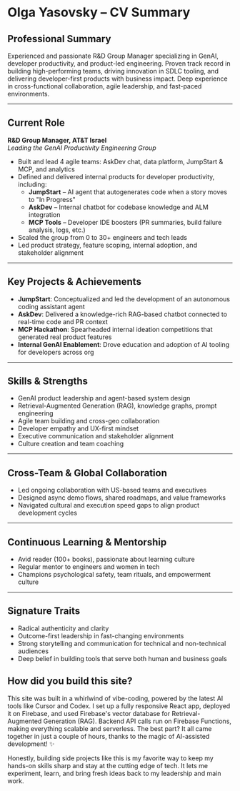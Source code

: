 # Olga Yasovsky – CV Summary

## Professional Summary

Experienced and passionate R&D Group Manager specializing in GenAI, developer productivity, and product-led engineering. Proven track record in building high-performing teams, driving innovation in SDLC tooling, and delivering developer-first products with business impact. Deep experience in cross-functional collaboration, agile leadership, and fast-paced environments.

---

## Current Role

**R&D Group Manager, AT&T Israel**  
*Leading the GenAI Productivity Engineering Group*

- Built and lead 4 agile teams: AskDev chat, data platform, JumpStart & MCP, and analytics
- Defined and delivered internal products for developer productivity, including:
  - **JumpStart** – AI agent that autogenerates code when a story moves to "In Progress"
  - **AskDev** – Internal chatbot for codebase knowledge and ALM integration
  - **MCP Tools** – Developer IDE boosters (PR summaries, build failure analysis, logs, etc.)
- Scaled the group from 0 to 30+ engineers and tech leads
- Led product strategy, feature scoping, internal adoption, and stakeholder alignment

---

## Key Projects & Achievements

- **JumpStart**: Conceptualized and led the development of an autonomous coding assistant agent
- **AskDev**: Delivered a knowledge-rich RAG-based chatbot connected to real-time code and PR context
- **MCP Hackathon**: Spearheaded internal ideation competitions that generated real product features
- **Internal GenAI Enablement**: Drove education and adoption of AI tooling for developers across org

---

## Skills & Strengths

- GenAI product leadership and agent-based system design
- Retrieval-Augmented Generation (RAG), knowledge graphs, prompt engineering
- Agile team building and cross-geo collaboration
- Developer empathy and UX-first mindset
- Executive communication and stakeholder alignment
- Culture creation and team coaching

---

## Cross-Team & Global Collaboration

- Led ongoing collaboration with US-based teams and executives
- Designed async demo flows, shared roadmaps, and value frameworks
- Navigated cultural and execution speed gaps to align product development cycles

---

## Continuous Learning & Mentorship

- Avid reader (100+ books), passionate about learning culture
- Regular mentor to engineers and women in tech
- Champions psychological safety, team rituals, and empowerment culture

---

## Signature Traits

- Radical authenticity and clarity
- Outcome-first leadership in fast-changing environments
- Strong storytelling and communication for technical and non-technical audiences
- Deep belief in building tools that serve both human and business goals

## How did you build this site?

This site was built in a whirlwind of vibe-coding, powered by the latest AI tools like Cursor and Codex. I set up a fully responsive React app, deployed it on Firebase, and used Firebase's vector database for Retrieval-Augmented Generation (RAG). Backend API calls run on Firebase Functions, making everything scalable and serverless. The best part? It all came together in just a couple of hours, thanks to the magic of AI-assisted development! ✨

Honestly, building side projects like this is my favorite way to keep my hands-on skills sharp and stay at the cutting edge of tech. It lets me experiment, learn, and bring fresh ideas back to my leadership and main work.

